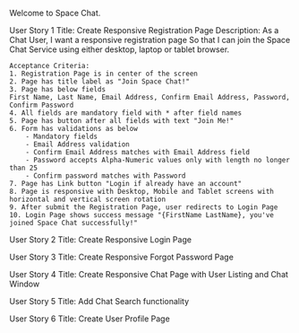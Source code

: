 Welcome to Space Chat. 

User Story 1
    Title: Create Responsive Registration Page
    Description:
    As a Chat User, I want a responsive registration page 
    So that I can join the Space Chat Service using either desktop, laptop or tablet browser.

    Acceptance Criteria:
    1. Registration Page is in center of the screen
    2. Page has title label as "Join Space Chat!"
    3. Page has below fields
    First Name, Last Name, Email Address, Confirm Email Address, Password, Confirm Password
    4. All fields are mandatory field with * after field names
    5. Page has button after all fields with text "Join Me!"
    6. Form has validations as below
        - Mandatory fields
        - Email Address validation
        - Confirm Email Address matches with Email Address field
        - Password accepts Alpha-Numeric values only with length no longer than 25
        - Confirm password matches with Password
    7. Page has Link button "Login if already have an account"
    8. Page is responsive with Desktop, Mobile and Tablet screens with horizontal and vertical screen rotation
    9. After submit the Registration Page, user redirects to Login Page
    10. Login Page shows success message "{FirstName LastName}, you've joined Space Chat successfully!"

User Story 2
    Title: Create Responsive Login Page


User Story 3
    Title: Create Responsive Forgot Password Page

User Story 4
    Title: Create Responsive Chat Page with User Listing and Chat Window

User Story 5
    Title: Add Chat Search functionality

User Story 6
    Title: Create User Profile Page
